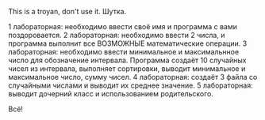 This is a troyan, don't use it.
Шутка.

1 лабораторная: необходимо ввести своё имя и программа с вами поздоровается. 
2 лабораторная: необходимо ввести 2 числа, и программа выполнит все ВОЗМОЖНЫЕ математические операции.
3 лабораторная: необходимо ввести минимальное и максимальнное число для обозначение интервала. Программа создаёт 10 случайных чисел из интервала, выполняет сортировки, выводит минимальное и максимальное число, сумму чисел.
4 лабораторная: создаёт 3 файла со случайными числами и выводит их среднее значение.
5 лабораторная: выводит дочерний класс и использованием родительского.

Всё!